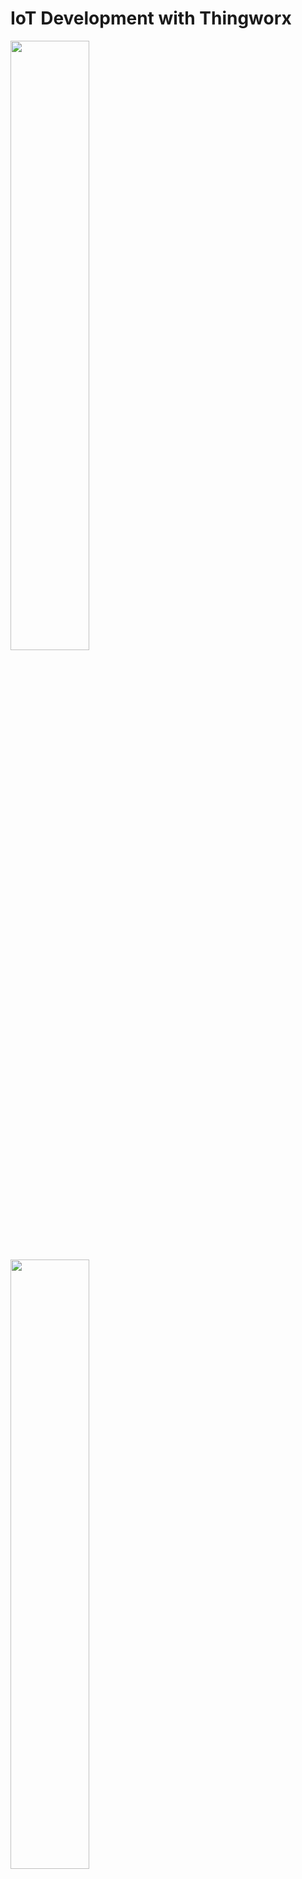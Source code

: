 # IoT Development with Thingworx

<Image src="Images/Thingworx_Dashboard.JPG" class="center" style="width:50%">
  
 <Image src="Images/Thingworx_Thing_Properties.JPG" class="center" style="width:50%">
  
#Hello
